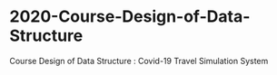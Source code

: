 # 2020-Course-Design-of-Data-Structure
Course Design of Data Structure : Covid-19 Travel Simulation System 
